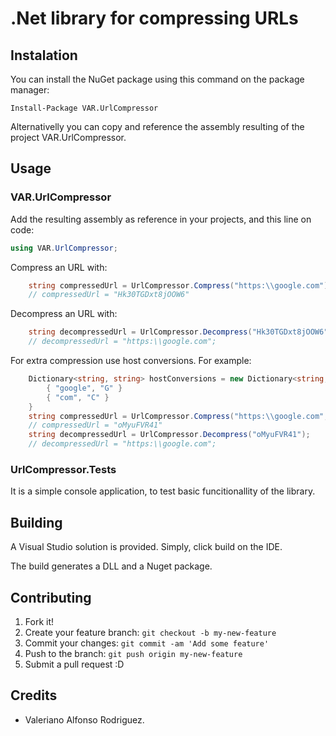 # .Net library for compressing URLs

## Instalation

You can install the NuGet package using this command on the package manager:
	
	Install-Package VAR.UrlCompressor 

Alternativelly you can copy and reference the assembly resulting of the project VAR.UrlCompressor.

## Usage

### VAR.UrlCompressor
Add the resulting assembly as reference in your projects, and this line on code:

```csharp
using VAR.UrlCompressor;
```

Compress an URL with:

```csharp
	string compressedUrl = UrlCompressor.Compress("https:\\google.com");
	// compressedUrl = "Hk30TGDxt8jOOW6"
```

Decompress an URL with:

```csharp
	string decompressedUrl = UrlCompressor.Decompress("Hk30TGDxt8jOOW6");
	// decompressedUrl = "https:\\google.com";
```

For extra compression use host conversions. For example:

```csharp
	Dictionary<string, string> hostConversions = new Dictionary<string, string> {
		{ "google", "G" }
		{ "com", "C" }
	}
	string compressedUrl = UrlCompressor.Compress("https:\\google.com", );
	// compressedUrl = "oMyuFVR41"
	string decompressedUrl = UrlCompressor.Decompress("oMyuFVR41");
	// decompressedUrl = "https:\\google.com";
```


### UrlCompressor.Tests
It is a simple console application, to test basic funcitionallity of the library.

## Building
A Visual Studio solution is provided. Simply, click build on the IDE.

The build generates a DLL and a Nuget package.

## Contributing
1. Fork it!
2. Create your feature branch: `git checkout -b my-new-feature`
3. Commit your changes: `git commit -am 'Add some feature'`
4. Push to the branch: `git push origin my-new-feature`
5. Submit a pull request :D

## Credits
* Valeriano Alfonso Rodriguez.
